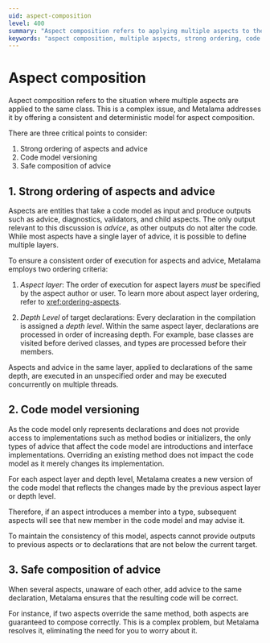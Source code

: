 ```yaml
---
uid: aspect-composition
level: 400
summary: "Aspect composition refers to applying multiple aspects to the same class. Metalama addresses this complex issue through strong ordering of aspects and advice, code model versioning, and ensuring safe composition of advice."
keywords: "aspect composition, multiple aspects, strong ordering, code model versioning, safe composition, Metalama, .NET, advice, aspect layer, depth level"
---
```


# Aspect composition

Aspect composition refers to the situation where multiple aspects are applied to the same class. This is a complex issue, and Metalama addresses it by offering a consistent and deterministic model for aspect composition.

There are three critical points to consider:

1. Strong ordering of aspects and advice
2. Code model versioning
3. Safe composition of advice

## 1. Strong ordering of aspects and advice

Aspects are entities that take a code model as input and produce outputs such as advice, diagnostics, validators, and child aspects. The only output relevant to this discussion is _advice_, as other outputs do not alter the code. While most aspects have a single layer of advice, it is possible to define multiple layers.

To ensure a consistent order of execution for aspects and advice, Metalama employs two ordering criteria:

1. _Aspect layer_: The order of execution for aspect layers _must_ be specified by the aspect author or user. To learn more about aspect layer ordering, refer to <xref:ordering-aspects>.

2. _Depth Level_ of target declarations: Every declaration in the compilation is assigned a _depth level_. Within the same aspect layer, declarations are processed in order of increasing depth. For example, base classes are visited before derived classes, and types are processed before their members.

Aspects and advice in the same layer, applied to declarations of the same depth, are executed in an unspecified order and may be executed concurrently on multiple threads.

## 2. Code model versioning

As the code model only represents declarations and does not provide access to implementations such as method bodies or initializers, the only types of advice that affect the code model are introductions and interface implementations. Overriding an existing method does not impact the code model as it merely changes its implementation.

For each aspect layer and depth level, Metalama creates a new version of the code model that reflects the changes made by the previous aspect layer or depth level.

Therefore, if an aspect introduces a member into a type, subsequent aspects will see that new member in the code model and may advise it.

To maintain the consistency of this model, aspects cannot provide outputs to previous aspects or to declarations that are not below the current target.

## 3. Safe composition of advice

When several aspects, unaware of each other, add advice to the same declaration, Metalama ensures that the resulting code will be correct.

For instance, if two aspects override the same method, both aspects are guaranteed to compose correctly. This is a complex problem, but Metalama resolves it, eliminating the need for you to worry about it.

[comment]: # (TODO: example log and cache)




